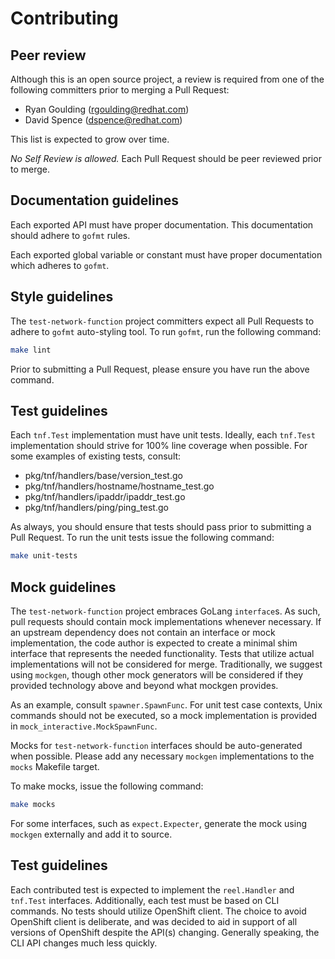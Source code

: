 # Contributing

## Peer review

Although this is an open source project, a review is required from one of the following committers prior to merging a
Pull Request:

* Ryan Goulding (rgoulding@redhat.com)
* David Spence (dspence@redhat.com)

This list is expected to grow over time.

*No Self Review is allowed.*  Each Pull Request should be peer reviewed prior to merge.

## Documentation guidelines

Each exported API must have proper documentation.  This documentation should adhere to `gofmt` rules.

Each exported global variable or constant must have proper documentation which adheres to `gofmt`.

## Style guidelines

The `test-network-function` project committers expect all Pull Requests to adhere to `gofmt` auto-styling tool.  To
run `gofmt`, run the following command:

```bash
make lint
```

Prior to submitting a Pull Request, please ensure you have run the above command.

## Test guidelines

Each `tnf.Test` implementation must have unit tests.  Ideally, each `tnf.Test` implementation should strive for 100%
line coverage when possible.  For some examples of existing tests, consult:

* pkg/tnf/handlers/base/version_test.go
* pkg/tnf/handlers/hostname/hostname_test.go
* pkg/tnf/handlers/ipaddr/ipaddr_test.go
* pkg/tnf/handlers/ping/ping_test.go

As always, you should ensure that tests should pass prior to submitting a Pull Request.  To run the unit tests issue the
following command:

```bash
make unit-tests
```

## Mock guidelines

The `test-network-function` project embraces GoLang `interface`s.  As such, pull requests should contain mock
implementations whenever necessary.  If an upstream dependency does not contain an interface or mock implementation,
the code author is expected to create a minimal shim interface that represents the needed functionality.  Tests that
utilize actual implementations will not be considered for merge.  Traditionally, we suggest using `mockgen`, though
other mock generators will be considered if they provided technology above and beyond what mockgen provides.

As an example, consult `spawner.SpawnFunc`.  For unit test case contexts, Unix commands should not be executed, so a
mock implementation is provided in `mock_interactive.MockSpawnFunc`.

Mocks for `test-network-function` interfaces should be auto-generated when possible.  Please add any necessary `mockgen`
implementations to the `mocks` Makefile target.

To make mocks, issue the following command:

```bash
make mocks
```

For some interfaces, such as `expect.Expecter`, generate the mock using `mockgen` externally and add it to source.

## Test guidelines

Each contributed test is expected to implement the `reel.Handler` and `tnf.Test` interfaces.  Additionally, each test
must be based on CLI commands.  No tests should utilize OpenShift client.  The choice to avoid OpenShift client is
deliberate, and was decided to aid in support of all versions of OpenShift despite the API(s) changing.  Generally
speaking, the CLI API changes much less quickly.
